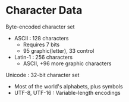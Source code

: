 # Character Data
Byte-encoded character set
- ASCII : 128 characters
	- Requires 7 bits
	- 95 graphic(letter), 33 control
- Latin-1 : 256 characters
	- ASCII, +96 more graphic characters

Unicode : 32-bit character set
- Most of the world's alphabets, plus symbols
- UTF-8, UTF-16 : Variable-length encodings